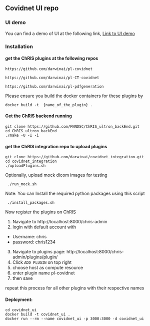 
## Covidnet UI repo

### UI demo

You can find a demo of UI at the following link, 
<a href="https://drive.google.com/file/d/16SV1JR-K3NXXOc9AN-LZdXIj_9r71ZN6/view?usp=sharing">Link to UI demo</a>

### Installation

#### get the ChRIS plugins at the following repos

```
https://github.com/darwinai/pl-covidnet

https://github.com/darwinai/pl-CT-covidnet

https://github.com/darwinai/pl-pdfgeneration
```

Please ensure you build the docker containers for these plugins by
```
docker build -t  {name_of_the_plugin} .

```

#### Get the ChRIS backend running

```
git clone https://github.com/FNNDSC/ChRIS_ultron_backEnd.git
cd ChRIS_ultron_backEnd
./make -U -I -i
```

#### get the ChRIS integration repo to upload plugins
```
git clone https://github.com/darwinai/covidnet_integration.git
cd covidnet_integration
./uploadPlugins.sh
```

Optionally, upload mock dicom images for testing
```
 ./run_mock.sh
```

Note: You can Install the required python packages using this script
```
 ./install_packages.sh   
```

Now register the plugins on ChRIS
1. Navigate to http://localhost:8000/chris-admin
2. login with default account with
* Username: chris
* password: chris1234
3. Navigate to plugins page: http://localhost:8000/chris-admin/plugins/plugin/
4. Click `ADD PLUGIN` on top right
5. choose host as compute resource
6. enter plugin name pl-covidnet
7. then save

repeat this process for all other plugins with their respective names

#### Deployment:
```
cd covidnet_ui
docker build -t covidnet_ui .
docker run --rm --name covidnet_ui -p 3000:3000 -d covidnet_ui
```